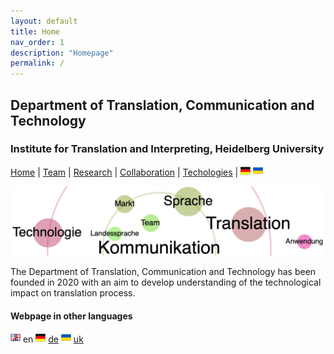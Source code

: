 ```yaml
---
layout: default
title: Home
nav_order: 1
description: "Homepage"
permalink: /
---
```


## Department of Translation, Communication and Technology
### Institute for Translation and Interpreting, Heidelberg University

[Home](index.md) | [Team](people.md) | [Research](research.md) | [Collaboration](collaboration.md) | [Techologies](techlabs.md) | [![Image](de_l_flag.png)](/de_index.html) [![Image](uk_l_flag.png)](/uk_index.html)

![Image](/assets/img/A4TCT-logo02-22.12.50.png)

The Department of Translation, Communication and Technology has been founded in 2020 with an aim to develop understanding of the technological impact on translation process.

#### Webpage in other languages

![Image](en_l_flag.png) en [![Image](de_l_flag.png)](/de_index.html) [de](/de_index.md) [![Image](uk_l_flag.png)](/uk_index.html) [uk](/uk_index.md)
